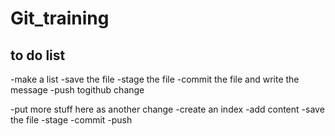 # Git_training

## to do list
-make a list
-save the file
-stage the file
-commit the file and write the message
-push togithub change 

-put more stuff here as another change 
-create an index
-add content
-save the file
-stage
-commit
-push

